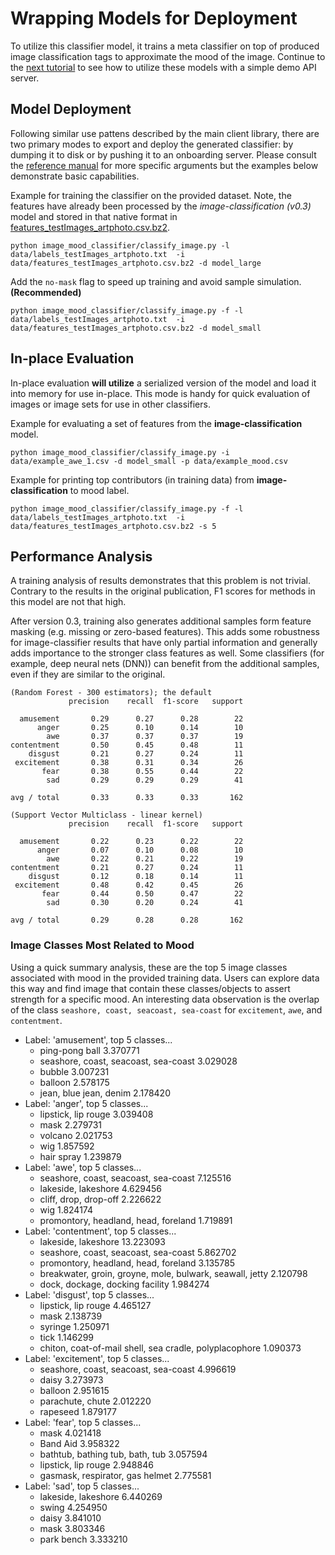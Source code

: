 # Wrapping Models for Deployment
To utilize this classifier model, it trains a meta classifier on top of
produced image classification tags to approximate the mood of the image.
Continue to the [next tutorial](lesson2.md)
to see how to utilize these models with a simple demo API server.


## Model Deployment
Following similar use pattens described by the main client library, there are
two primary modes to export and deploy the generated classifier: by dumping
it to disk or by pushing it to an onboarding server.  Please consult the
[reference manual](../image-classification.md#usage) for more specific arguments
but the examples below demonstrate basic capabilities.

Example for training the classifier on the provided dataset. Note, the
features have already been processed by the *image-classification (v0.3)*
model and stored in that native format in [features_testImages_artphoto.csv.bz2](data/features_testImages_artphoto.csv.bz2).
```
python image_mood_classifier/classify_image.py -l data/labels_testImages_artphoto.txt  -i data/features_testImages_artphoto.csv.bz2 -d model_large
```

Add the `no-mask` flag to speed up training and avoid sample simulation. **(Recommended)**
```
python image_mood_classifier/classify_image.py -f -l data/labels_testImages_artphoto.txt  -i data/features_testImages_artphoto.csv.bz2 -d model_small
```

## In-place Evaluation
In-place evaluation **will utilize** a serialized version of the model and load
it into memory for use in-place.  This mode is handy for quick
evaluation of images or image sets for use in other classifiers.

Example for evaluating a set of features from the **image-classification**
model.
```
python image_mood_classifier/classify_image.py -i data/example_awe_1.csv -d model_small -p data/example_mood.csv
```

Example for printing top contributors (in training data) from **image-classification** to mood label.
```
python image_mood_classifier/classify_image.py -f -l data/labels_testImages_artphoto.txt  -i data/features_testImages_artphoto.csv.bz2 -s 5
```


## Performance Analysis
A training analysis of results demonstrates that this problem is not trivial.
Contrary to the results in the original publication, F1 scores for
methods in this model are not that high.

After version 0.3, training also generates additional samples form
feature masking (e.g. missing or zero-based features).  This adds some
robustness for image-classifier results that have only partial information
and generally adds importance to the stronger class features as well.
Some classifiers (for example, deep neural nets (DNN)) can benefit from
the additional samples, even if they are similar to the original.

```
(Random Forest - 300 estimators); the default
             precision    recall  f1-score   support

  amusement       0.29      0.27      0.28        22
      anger       0.25      0.10      0.14        10
        awe       0.37      0.37      0.37        19
contentment       0.50      0.45      0.48        11
    disgust       0.21      0.27      0.24        11
 excitement       0.38      0.31      0.34        26
       fear       0.38      0.55      0.44        22
        sad       0.29      0.29      0.29        41

avg / total       0.33      0.33      0.33       162

(Support Vector Multiclass - linear kernel)
             precision    recall  f1-score   support

  amusement       0.22      0.23      0.22        22
      anger       0.07      0.10      0.08        10
        awe       0.22      0.21      0.22        19
contentment       0.21      0.27      0.24        11
    disgust       0.12      0.18      0.14        11
 excitement       0.48      0.42      0.45        26
       fear       0.44      0.50      0.47        22
        sad       0.30      0.20      0.24        41

avg / total       0.29      0.28      0.28       162
```

### Image Classes Most Related to Mood
Using a quick summary analysis, these are the top 5 image classes associated with
mood in the provided training data.  Users can explore data this way and find image
that contain these classes/objects to assert strength for a specific mood.  An
interesting data observation is the overlap of the class `seashore, coast, seacoast, sea-coast` for
`excitement`, `awe`, and `contentment`.

* Label: 'amusement', top 5 classes...
    * ping-pong ball                          3.370771
    * seashore, coast, seacoast, sea-coast    3.029028
    * bubble                                  3.007231
    * balloon                                 2.578175
    * jean, blue jean, denim                  2.178420
* Label: 'anger', top 5 classes...
    * lipstick, lip rouge    3.039408
    * mask                   2.279731
    * volcano                2.021753
    * wig                    1.857592
    * hair spray             1.239879
* Label: 'awe', top 5 classes...
    * seashore, coast, seacoast, sea-coast    7.125516
    * lakeside, lakeshore                     4.629456
    * cliff, drop, drop-off                   2.226622
    * wig                                     1.824174
    * promontory, headland, head, foreland    1.719891
* Label: 'contentment', top 5 classes...
    * lakeside, lakeshore                                         13.223093
    * seashore, coast, seacoast, sea-coast                         5.862702
    * promontory, headland, head, foreland                         3.135785
    * breakwater, groin, groyne, mole, bulwark, seawall, jetty     2.120798
    * dock, dockage, docking facility                              1.984274
* Label: 'disgust', top 5 classes...
    * lipstick, lip rouge                                       4.465127
    * mask                                                      2.138739
    * syringe                                                   1.250971
    * tick                                                      1.146299
    * chiton, coat-of-mail shell, sea cradle, polyplacophore    1.090373
* Label: 'excitement', top 5 classes...
    * seashore, coast, seacoast, sea-coast    4.996619
    * daisy                                   3.273973
    * balloon                                 2.951615
    * parachute, chute                        2.012220
    * rapeseed                                1.879177
* Label: 'fear', top 5 classes...
    * mask                               4.021418
    * Band Aid                           3.958322
    * bathtub, bathing tub, bath, tub    3.057594
    * lipstick, lip rouge                2.948846
    * gasmask, respirator, gas helmet    2.775581
* Label: 'sad', top 5 classes...
    * lakeside, lakeshore    6.440269
    * swing                  4.254950
    * daisy                  3.841010
    * mask                   3.803346
    * park bench             3.333210

